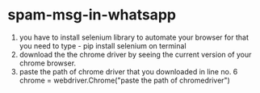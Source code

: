 # spam-msg-in-whatsapp
1. you have to install selenium library to automate your browser for that you need to type - pip install selenium on terminal
2. download the the chrome driver by seeing the current version of your chrome browser.
3. paste the path of chrome driver that you downloaded in line no. 6 chrome = webdriver.Chrome("paste the path of chromedriver")
